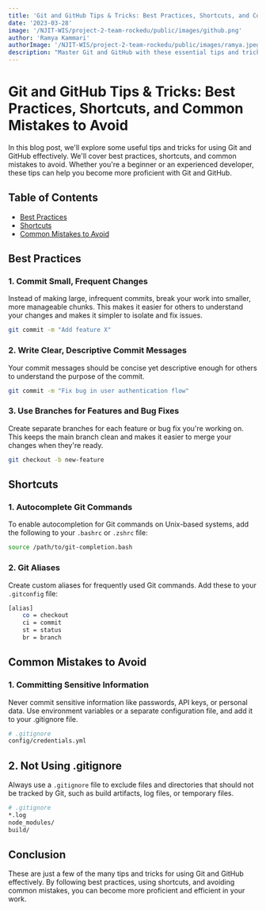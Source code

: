 ```yaml
---
title: 'Git and GitHub Tips & Tricks: Best Practices, Shortcuts, and Common Mistakes to Avoid'
date: '2023-03-28'
image: '/NJIT-WIS/project-2-team-rockedu/public/images/github.png'
author: 'Ramya Kammari'
authorImage: '/NJIT-WIS/project-2-team-rockedu/public/images/ramya.jpeg'
description: "Master Git and GitHub with these essential tips and tricks! Learn best practices, shortcuts, and common mistakes to avoid for more efficient and effective version control in your development projects."
---
```



# Git and GitHub Tips & Tricks: Best Practices, Shortcuts, and Common Mistakes to Avoid

In this blog post, we'll explore some useful tips and tricks for using Git and GitHub effectively. We'll cover best practices, shortcuts, and common mistakes to avoid. Whether you're a beginner or an experienced developer, these tips can help you become more proficient with Git and GitHub.

## Table of Contents

- [Best Practices](#best-practices)
- [Shortcuts](#shortcuts)
- [Common Mistakes to Avoid](#common-mistakes-to-avoid)

## Best Practices

### 1. Commit Small, Frequent Changes

Instead of making large, infrequent commits, break your work into smaller, more manageable chunks. This makes it easier for others to understand your changes and makes it simpler to isolate and fix issues.

```bash
git commit -m "Add feature X"
```

### 2. Write Clear, Descriptive Commit Messages
Your commit messages should be concise yet descriptive enough for others to understand the purpose of the commit.
```bash
git commit -m "Fix bug in user authentication flow"
```
### 3. Use Branches for Features and Bug Fixes
Create separate branches for each feature or bug fix you're working on. This keeps the main branch clean and makes it easier to merge your changes when they're ready.
```bash
git checkout -b new-feature
```

## Shortcuts
### 1. Autocomplete Git Commands
To enable autocompletion for Git commands on Unix-based systems, add the following to your `.bashrc` or `.zshrc` file:
```bash
source /path/to/git-completion.bash
```

### 2. Git Aliases
Create custom aliases for frequently used Git commands. Add these to your `.gitconfig` file:
```bash
[alias]
    co = checkout
    ci = commit
    st = status
    br = branch
```

## Common Mistakes to Avoid
### 1. Committing Sensitive Information
Never commit sensitive information like passwords, API keys, or personal data. Use environment variables or a separate configuration file, and add it to your .gitignore file.

```bash
# .gitignore
config/credentials.yml
```
## 2. Not Using .gitignore
Always use a `.gitignore` file to exclude files and directories that should not be tracked by Git, such as build artifacts, log files, or temporary files.
```bash
# .gitignore
*.log
node_modules/
build/
```
## Conclusion
These are just a few of the many tips and tricks for using Git and GitHub effectively. By following best practices, using shortcuts, and avoiding common mistakes, you can become more proficient and efficient in your work.